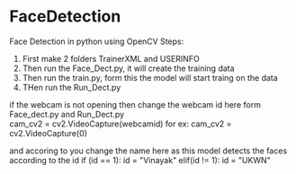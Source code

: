# FaceDetection
Face Detection in python using OpenCV
Steps:
1. First make 2 folders TrainerXML and USERINFO
2. Then run the Face_Dect.py, it will create the training data
3. Then run the train.py, form this the model will start traing on the data
4. THen run the Run_Dect.py


if the webcam is not opening then change the webcam id here form Face_dect.py and Run_Dect.py\
cam_cv2 = cv2.VideoCapture(webcamid) for ex: cam_cv2 = cv2.VideoCapture(0)

and accoring to you change the name here as this model detects the faces according to the id
if (id == 1):
            id = "Vinayak"
        elif(id != 1):
            id = "UKWN"
